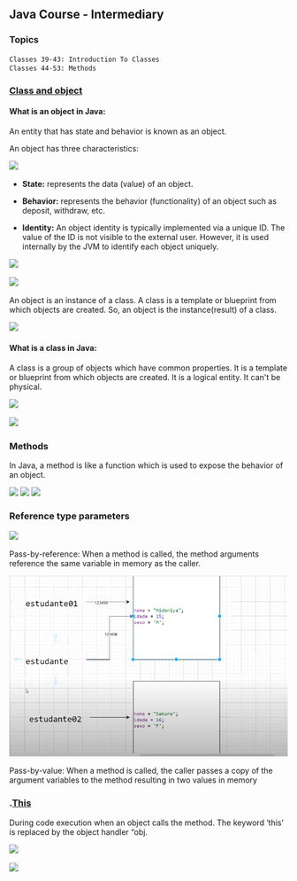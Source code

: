 ## Java Course - Intermediary

### Topics 
```
Classes 39-43: Introduction To Classes
Classes 44-53: Methods
```

### [Class and object](https://www.javatpoint.com/object-and-class-in-java)

#### What is an object in Java:

An entity that has state and behavior is known as an object.

An object has three characteristics:

![](https://static.javatpoint.com/images/characteristics-of-object.jpg)

- **State:** represents the data (value) of an object.

- **Behavior:** represents the behavior (functionality) of an object such as deposit, withdraw, etc.

- **Identity:** An object identity is typically implemented via a unique ID. The value of the ID is not visible to the external user. However, it is used internally by the JVM to identify each object uniquely.

![](https://intellipaat.com/mediaFiles/2018/12/Capture.png)

![](https://miro.medium.com/max/560/0*KM1amKOfdR28E7Yq.png)

An object is an instance of a class. A class is a template or blueprint from which objects are created. So, an object is the instance(result) of a class.

![](https://liongueststudios.com/wp-content/uploads/2021/04/classes-and-objects-pictorial-view-in-java-lionguest-studios-website-1024x578.png)

#### What is a class in Java:

A class is a group of objects which have common properties. It is a template or blueprint from which objects are created. It is a logical entity. It can't be physical.

![](https://dotnettutorials.net/wp-content/uploads/2020/08/Object-Oriented-Programming-in-Java.png)

![](https://techvidvan.com/tutorials/wp-content/uploads/sites/2/2020/02/java-class-objects.jpg)


### Methods

In Java, a method is like a function which is used to expose the behavior of an object.

![](https://miro.medium.com/max/810/1*xiYI_rl-_pX_27BAjxBL3g.png)
![](http://www.beginwithjava.com/java/images/method-parts.png)
![](https://media.geeksforgeeks.org/wp-content/uploads/methods-in-java.png)

### Reference type parameters

![](https://www.google.com/url?sa=i&url=https%3A%2F%2Fpicodotdev.github.io%2Fblog-bitix%2F2021%2F01%2Fen-java-los-argumentos-se-pasan-por-valor-o-por-referencia%2F&psig=AOvVaw2PRZy5TgpWR0q5kvAIRLdc&ust=1678405098397000&source=images&cd=vfe&ved=0CA8QjRxqFwoTCKCK5K_Azf0CFQAAAAAdAAAAABAW)

Pass-by-reference: When a method is called, the method arguments reference the same variable in memory as the caller.

![](./img/reference.PNG) 

Pass-by-value: When a method is called, the caller passes a copy of the argument variables to the method resulting in two values in memory

### .[This](https://www.guru99.com/java-this-keyword.html)

During code execution when an object calls the method. The keyword ‘this’ is replaced by the object handler “obj.

![](https://www.guru99.com/images/java/052016_0723_JavaTHISKey5.jpg)

![](https://www.guru99.com/images/java/052016_0723_JavaTHISKey7.jpg)